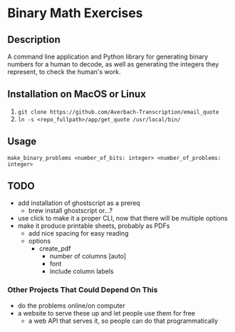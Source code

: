# Binary Math Exercises

## Description

A command line application and Python library for generating binary numbers for a human to decode, as well as generating the integers they represent, to check the human's work.

## Installation on MacOS or Linux
1) `git clone https://github.com/Averbach-Transcription/email_quote`
2) `ln -s <repo_fullpath>/app/get_quote /usr/local/bin/`

## Usage
```make_binary_problems <number_of_bits: integer> <number_of_problems: integer>```

## TODO
- add installation of ghostscript as a prereq
  - brew install ghostscript or...?
- use click to make it a proper CLI, now that there will be multiple options
- make it produce printable sheets, probably as PDFs
  - add nice spacing for easy reading
  - options
    - create_pdf
      - number of columns [auto]
      - font
      - include column labels

### Other Projects That Could Depend On This
- do the problems online/on computer
- a website to serve these up and let people use them for free
  - a web API that serves it, so people can do that programmatically
